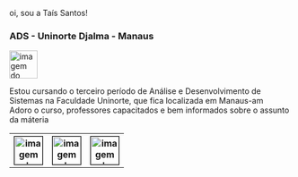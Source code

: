 oi, sou a Taís Santos!

<h3>ADS - Uninorte Djalma - Manaus</h3>

<img src="https://encrypted-tbn0.gstatic.com/images?q=tbn:ANd9GcRIBz0Bb97qJ3hwgfDwxh8xKXuF0cSknyh9najx4ARTsejRDEbu0KPNq6NL9yzocC47AY4&usqp=CAU"
  alt="imagem do google"
  width="50px"
  height="50px"
  />

<p>Estou cursando o terceiro período de Análise e Desenvolvimento de Sistemas na Faculdade Uninorte, que fica localizada em Manaus-am<br>Adoro o curso, professores capacitados e bem informados sobre o assunto da máteria</p>

<table>
  <tr>
    <th>
    <img src="https://images.sftcdn.net/images/t_app-icon-m/p/917c77e8-96d1-11e6-8453-00163ed833e7/3780880766/mysql-com-icon.png"
    alt="imagem do google"
    width="50px"
    height="50px"
    style= "border:1px solid black;"
  />
    </th>
    <th>
    <img src="https://encrypted-tbn0.gstatic.com/images?q=tbn:ANd9GcRiJNnjZv36ijogi3aM_xcSMy26_QeOWrVmJQ&s"
    alt="imagem do google"
    width="50px"
    height="50px"
    style= "border:1px solid black;"
  />
    </th>
    <th>
    <img src="https://encrypted-tbn0.gstatic.com/images?q=tbn:ANd9GcRiJNnjZv36ijogi3aM_xcSMy26_QeOWrVmJQ&s (https://blogger.googleusercontent.com/img/b/R29vZ2xl/AVvXsEiUSqtb3BxKnZ2U50WtFHPM_v6tCbUDJm0C77oa-Z4aDHqcBu5tPSZrgTwysdaGflMlyIsvvhQzwkqDqjjRlEJhoUawg3foCW_WvOPhgLeTH78cnhuB3zlUialo1eaTdU7xI-ENMTeR4FPQ/s1600/bootstrap-png-bootstrap-512.png)"
    alt="imagem do google"
    width="50px"
    height="50px"
    style= "border:1px solid black;"
  />
    </th>

      
    
</table>

 

  

